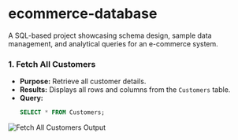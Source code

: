 # ecommerce-database
A SQL-based project showcasing schema design, sample data management, and analytical queries for an e-commerce system.
### 1. Fetch All Customers
- **Purpose:** Retrieve all customer details.
- **Results:** Displays all rows and columns from the `Customers` table.
- **Query:**
  ```sql
  SELECT * FROM Customers;
 ![Fetch All Customers Output](assets/fetch_all_customers_output..png)

